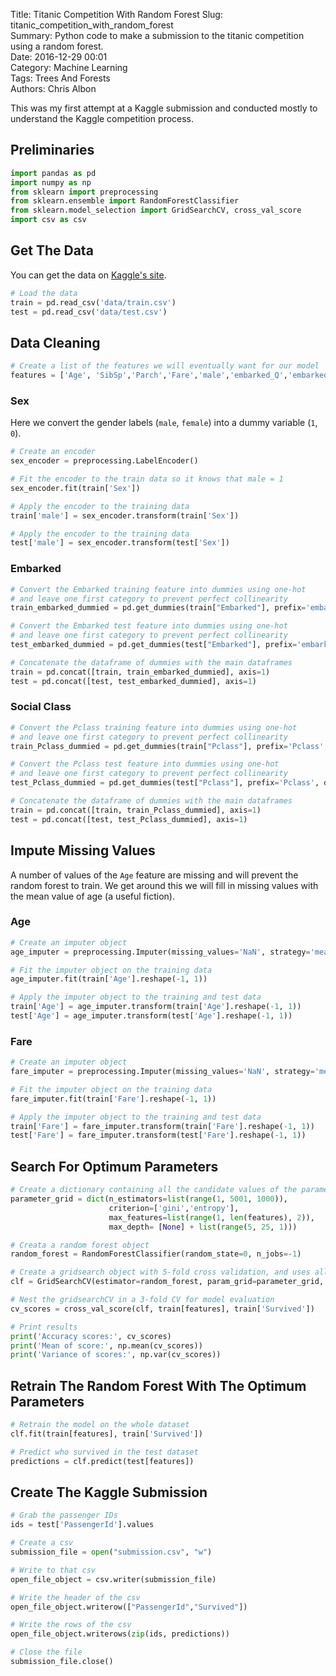 Title: Titanic Competition With Random Forest
Slug: titanic_competition_with_random_forest  
Summary: Python code to make a submission to the titanic competition using a random forest.   
Date: 2016-12-29 00:01  
Category: Machine Learning  
Tags: Trees And Forests  
Authors: Chris Albon

This was my first attempt at a Kaggle submission and conducted mostly to understand the Kaggle competition process.

## Preliminaries


```python
import pandas as pd
import numpy as np
from sklearn import preprocessing
from sklearn.ensemble import RandomForestClassifier
from sklearn.model_selection import GridSearchCV, cross_val_score
import csv as csv
```

## Get The Data

You can get the data on [Kaggle's site](https://www.kaggle.com/c/titanic).


```python
# Load the data
train = pd.read_csv('data/train.csv')
test = pd.read_csv('data/test.csv')
```

## Data Cleaning


```python
# Create a list of the features we will eventually want for our model
features = ['Age', 'SibSp','Parch','Fare','male','embarked_Q','embarked_S','Pclass_2', 'Pclass_3']
```

### Sex

Here we convert the gender labels (`male`, `female`) into a dummy variable (`1`, `0`).


```python
# Create an encoder
sex_encoder = preprocessing.LabelEncoder()

# Fit the encoder to the train data so it knows that male = 1
sex_encoder.fit(train['Sex'])

# Apply the encoder to the training data
train['male'] = sex_encoder.transform(train['Sex'])

# Apply the encoder to the training data
test['male'] = sex_encoder.transform(test['Sex'])
```

### Embarked


```python
# Convert the Embarked training feature into dummies using one-hot
# and leave one first category to prevent perfect collinearity
train_embarked_dummied = pd.get_dummies(train["Embarked"], prefix='embarked', drop_first=True)

# Convert the Embarked test feature into dummies using one-hot
# and leave one first category to prevent perfect collinearity
test_embarked_dummied = pd.get_dummies(test["Embarked"], prefix='embarked', drop_first=True)

# Concatenate the dataframe of dummies with the main dataframes
train = pd.concat([train, train_embarked_dummied], axis=1)
test = pd.concat([test, test_embarked_dummied], axis=1)
```

### Social Class


```python
# Convert the Pclass training feature into dummies using one-hot
# and leave one first category to prevent perfect collinearity
train_Pclass_dummied = pd.get_dummies(train["Pclass"], prefix='Pclass', drop_first=True)

# Convert the Pclass test feature into dummies using one-hot
# and leave one first category to prevent perfect collinearity
test_Pclass_dummied = pd.get_dummies(test["Pclass"], prefix='Pclass', drop_first=True)

# Concatenate the dataframe of dummies with the main dataframes
train = pd.concat([train, train_Pclass_dummied], axis=1)
test = pd.concat([test, test_Pclass_dummied], axis=1)
```

## Impute Missing Values

A number of values of the `Age` feature are missing and will prevent the random forest to train. We get around this we will fill in missing values with the mean value of age (a useful fiction).

### Age


```python
# Create an imputer object
age_imputer = preprocessing.Imputer(missing_values='NaN', strategy='mean', axis=0)

# Fit the imputer object on the training data
age_imputer.fit(train['Age'].reshape(-1, 1))

# Apply the imputer object to the training and test data
train['Age'] = age_imputer.transform(train['Age'].reshape(-1, 1))
test['Age'] = age_imputer.transform(test['Age'].reshape(-1, 1))
```

### Fare


```python
# Create an imputer object
fare_imputer = preprocessing.Imputer(missing_values='NaN', strategy='mean', axis=0)

# Fit the imputer object on the training data
fare_imputer.fit(train['Fare'].reshape(-1, 1))

# Apply the imputer object to the training and test data
train['Fare'] = fare_imputer.transform(train['Fare'].reshape(-1, 1))
test['Fare'] = fare_imputer.transform(test['Fare'].reshape(-1, 1))
```

## Search For Optimum Parameters


```python
# Create a dictionary containing all the candidate values of the parameters
parameter_grid = dict(n_estimators=list(range(1, 5001, 1000)),
                      criterion=['gini','entropy'],
                      max_features=list(range(1, len(features), 2)),
                      max_depth= [None] + list(range(5, 25, 1)))

# Creata a random forest object
random_forest = RandomForestClassifier(random_state=0, n_jobs=-1)

# Create a gridsearch object with 5-fold cross validation, and uses all cores (n_jobs=-1)
clf = GridSearchCV(estimator=random_forest, param_grid=parameter_grid, cv=5, verbose=1, n_jobs=-1)
```


```python
# Nest the gridsearchCV in a 3-fold CV for model evaluation
cv_scores = cross_val_score(clf, train[features], train['Survived'])

# Print results
print('Accuracy scores:', cv_scores)
print('Mean of score:', np.mean(cv_scores))
print('Variance of scores:', np.var(cv_scores))
```

## Retrain The Random Forest With The Optimum Parameters


```python
# Retrain the model on the whole dataset
clf.fit(train[features], train['Survived'])

# Predict who survived in the test dataset
predictions = clf.predict(test[features])
```

## Create The Kaggle Submission


```python
# Grab the passenger IDs
ids = test['PassengerId'].values

# Create a csv
submission_file = open("submission.csv", "w")

# Write to that csv
open_file_object = csv.writer(submission_file)

# Write the header of the csv
open_file_object.writerow(["PassengerId","Survived"])

# Write the rows of the csv
open_file_object.writerows(zip(ids, predictions))

# Close the file
submission_file.close()
```

